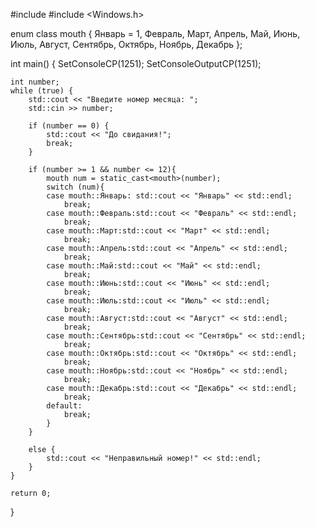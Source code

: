#include <iostream>
#include <Windows.h>

enum class mouth 
{
	Январь = 1, 
	Февраль, 
	Март, 
	Апрель, 
	Май, 
	Июнь, 
	Июль, 
	Август, 
	Сентябрь, 
	Октябрь, 
	Ноябрь, 
	Декабрь
};

int main()
{
	SetConsoleCP(1251);
	SetConsoleOutputCP(1251);

	int number;
	while (true) {
		std::cout << "Введите номер месяца: ";
		std::cin >> number;

		if (number == 0) {
			std::cout << "До свидания!";
			break;
		}

		if (number >= 1 && number <= 12){
			mouth num = static_cast<mouth>(number);
			switch (num){
			case mouth::Январь: std::cout << "Январь" << std::endl;
				break;
			case mouth::Февраль:std::cout << "Февраль" << std::endl;
				break;
			case mouth::Март:std::cout << "Март" << std::endl;
				break;
			case mouth::Апрель:std::cout << "Апрель" << std::endl;
				break;
			case mouth::Май:std::cout << "Май" << std::endl;
				break;
			case mouth::Июнь:std::cout << "Июнь" << std::endl;
				break;
			case mouth::Июль:std::cout << "Июль" << std::endl;
				break;
			case mouth::Август:std::cout << "Август" << std::endl;
				break;
			case mouth::Сентябрь:std::cout << "Сентябрь" << std::endl;
				break;
			case mouth::Октябрь:std::cout << "Октябрь" << std::endl;
				break;
			case mouth::Ноябрь:std::cout << "Ноябрь" << std::endl;
				break;
			case mouth::Декабрь:std::cout << "Декабрь" << std::endl;
				break;
			default:
				break;
			}
		}

		else {
			std::cout << "Неправильный номер!" << std::endl;
		}
	}

	return 0;
}